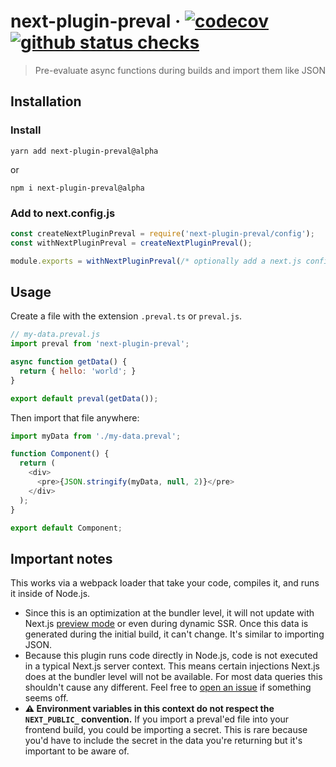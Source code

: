 # next-plugin-preval · [![codecov](https://codecov.io/gh/ricokahler/next-plugin-preval/branch/alpha/graph/badge.svg?token=ZMYB4EW4SH)](https://codecov.io/gh/ricokahler/next-plugin-preval) [![github status checks](https://badgen.net/github/checks/ricokahler/next-plugin-preval/alpha)](https://github.com/ricokahler/next-plugin-preval/actions)

> Pre-evaluate async functions during builds and import them like JSON

## Installation

### Install

```
yarn add next-plugin-preval@alpha
```

or

```
npm i next-plugin-preval@alpha
```

### Add to next.config.js

```js
const createNextPluginPreval = require('next-plugin-preval/config');
const withNextPluginPreval = createNextPluginPreval();

module.exports = withNextPluginPreval(/* optionally add a next.js config */);
```

## Usage

Create a file with the extension `.preval.ts` or `preval.js`.

```js
// my-data.preval.js
import preval from 'next-plugin-preval';

async function getData() {
  return { hello: 'world'; }
}

export default preval(getData());
```

Then import that file anywhere:

```js
import myData from './my-data.preval';

function Component() {
  return (
    <div>
      <pre>{JSON.stringify(myData, null, 2)}</pre>
    </div>
  );
}

export default Component;
```

## Important notes

This works via a webpack loader that take your code, compiles it, and runs it inside of Node.js.

- Since this is an optimization at the bundler level, it will not update with Next.js [preview mode](https://nextjs.org/docs/advanced-features/preview-mode) or even during dynamic SSR. Once this data is generated during the initial build, it can't change. It's similar to importing JSON.
- Because this plugin runs code directly in Node.js, code is not executed in a typical Next.js server context. This means certain injections Next.js does at the bundler level will not be available. For most data queries this shouldn't cause any different. Feel free to [open an issue](https://github.com/ricokahler/next-plugin-preval/issues/new) if something seems off.
- **⚠️ Environment variables in this context do not respect the `NEXT_PUBLIC_` convention.** If you import a preval'ed file into your frontend build, you could be importing a secret. This is rare because you'd have to include the secret in the data you're returning but it's important to be aware of.
